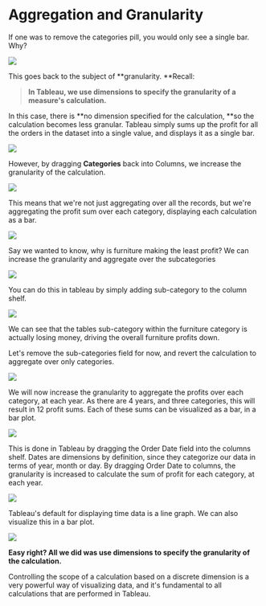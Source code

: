 # Aggregation and Granularity

‍If one was to remove the categories pill, you would only see a single bar. Why?

![](https://miro.medium.com/max/3840/1*p-2CyFMKcCOUY5MVECo3_g.gif)

This goes back to the subject of **granularity. **Recall:

> **In Tableau, we use dimensions to specify the granularity of a measure's calculation.**

In this case, there is **no dimension specified for the calculation, **so the calculation becomes less granular. Tableau simply sums up the profit for all the orders in the dataset into a single value, and displays it as a single bar.

![](https://miro.medium.com/max/3840/1*RAVIRPvxjA1rcpEn4OlN0Q.gif)

However, by dragging **Categories** back into Columns, we increase the granularity of the calculation.

![](https://miro.medium.com/max/3840/1*w6GPpZ0ub0jXe_c38__TXw.gif)

This means that we're not just aggregating over all the records, but we're aggregating the profit sum over each category, displaying each calculation as a bar.

![](https://miro.medium.com/max/3840/1*1WzN-z4sJ1VEB3Xxlaj6-A.gif)

Say we wanted to know, why is furniture making the least profit? We can increase the granularity and aggregate over the subcategories

![](https://miro.medium.com/max/3840/1*EIuNr7iEijGEEZxLmhHEMg.gif)

You can do this in tableau by simply adding sub-category to the column shelf.

![](https://miro.medium.com/max/3840/1*ZYuyOPcmH6USNJDxV-t2ng.gif)

We can see that the tables sub-category within the furniture category is actually losing money, driving the overall furniture profits down.

Let's remove the sub-categories field for now, and revert the calculation to aggregate over only categories.

![](https://miro.medium.com/max/3840/1*QxLeTxpq1G44wTkcrC6-nQ.gif)

We will now increase the granularity to aggregate the profits over each category, at each year. As there are 4 years, and three categories, this will result in 12 profit sums. Each of these sums can be visualized as a bar, in a bar plot.

![](https://miro.medium.com/max/3840/1*1ShMVytK-QgyY2-m7ru6dg.gif)

This is done in Tableau by dragging the Order Date field into the columns shelf. Dates are dimensions by definition, since they categorize our data in terms of year, month or day. By dragging Order Date to columns, the granularity is increased to calculate the sum of profit for each category, at each year.

![](https://miro.medium.com/max/3840/1*6I8pjSyUAqK0Qs614YRv2A.gif)

Tableau's default for displaying time data is a line graph. We can also visualize this in a bar plot.

![](https://miro.medium.com/max/3840/1*m99daO615yzEA4SdeuxyMQ.gif)

**Easy right? All we did was use dimensions to specify the granularity of the calculation.**

Controlling the scope of a calculation based on a discrete dimension is a very powerful way of visualizing data, and it's fundamental to all calculations that are performed in Tableau.